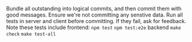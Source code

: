 Bundle all outstanding into logical commits, and then commit them with good messages. Ensure we're not committing any senstive data. Run all tests in server and client before committing. If they fail, ask for feedback. Note these tests include
frontend:
`npm test`
`npm test:e2e`
backend
`make check`
`make test-all`